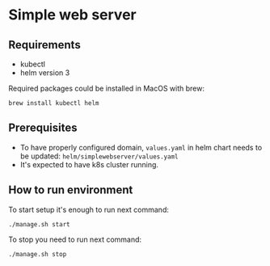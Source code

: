 # Simple web server

## Requirements

* kubectl
* helm version 3

Required packages could be installed in MacOS with brew:

```shell
brew install kubectl helm
```

## Prerequisites

* To have properly configured domain, `values.yaml` in helm chart needs to be updated: `helm/simplewebserver/values.yaml`
* It's expected to have k8s cluster running.

## How to run environment

To start setup it's enough to run next command:

```shell
./manage.sh start
```

To stop you need to run next command:

```shell
./manage.sh stop
```
